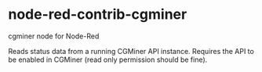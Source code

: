 # node-red-contrib-cgminer
cgminer node for Node-Red

Reads status data from a running CGMiner API instance. Requires the API to be enabled in CGMiner (read only permission should be fine).
